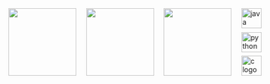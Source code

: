 
<div style="display: flex; justify-content: space-between; width: 100%;">
  <img height=135 align="left" src="https://github-readme-stats.vercel.app/api?username=loregbrw&show_icons=true&theme=onedark&hide_border=true" />
  <img height=135 align="left" src="https://github-readme-stats.vercel.app/api/top-langs/?username=loregbrw&layout=compact&theme=gruvbox_light&hide_border=true" />
  <img height=135 align="left" src="https://i.imgur.com/lQ2QBPi.png" />
  <div style="display: flex; flex-direction: column; justify-content: space-between; height: 135;">
    <img src="https://cdn-icons-png.flaticon.com/512/5968/5968282.png" width="40" alt="java logo"  />
    <img src="https://cdn.jsdelivr.net/gh/devicons/devicon/icons/python/python-original.svg" width="40" alt="python logo"  />
    <img src="https://cdn.jsdelivr.net/gh/devicons/devicon/icons/c/c-original.svg" width="40" alt="c logo"  />
  </div>
</div>
